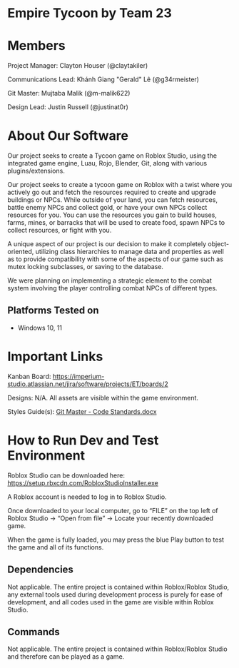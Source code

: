 # Empire Tycoon by Team 23

# Members

Project Manager: Clayton Houser (@claytakiler)

Communications Lead: Khánh Giang "Gerald" Lê (@g34rmeister)

Git Master: Mujtaba Malik (@m-malik622)  

Design Lead: Justin Russell (@justinat0r)
 
  

# About Our Software

Our project seeks to create a Tycoon game on Roblox Studio, using the integrated game engine, Luau, Rojo, Blender, Git, along with various plugins/extensions.
  
Our project seeks to create a tycoon game on Roblox with a twist where you actively go out and fetch the resources required to create and upgrade buildings or NPCs. While outside of your land, you can fetch resources, battle enemy NPCs and collect gold, or have your own NPCs collect resources for you. You can use the resources you gain to build houses, farms, mines, or barracks that will be used to create food, spawn NPCs to collect resources, or fight with you. 

A unique aspect of our project is our decision to make it completely object-oriented, utilizing class hierarchies to manage data and properties as well as to provide compatibility with some of the aspects of our game such as mutex locking subclasses, or saving to the database.  

We were planning on implementing a strategic element to the combat system involving the player controlling combat NPCs of different types. 
  

## Platforms Tested on

- Windows 10, 11

# Important Links

Kanban Board: https://imperium-studio.atlassian.net/jira/software/projects/ET/boards/2

Designs: N/A. All assets are visible within the game environment.

Styles Guide(s): [Git Master - Code Standards.docx](https://lsumail2-my.sharepoint.com/:w:/g/personal/mmalik6_lsu_edu/EUMijlPYAqdOkc-cw1Mh9JABUcvvev5q8aLA4W6ZPSz1sA?e=QGtSjl) 

  

# How to Run Dev and Test Environment


Roblox Studio can be downloaded here: https://setup.rbxcdn.com/RobloxStudioInstaller.exe

A Roblox account is needed to log in to Roblox Studio.  

Once downloaded to your local computer, go to “FILE” on the top left of Roblox Studio -> “Open from file” -> Locate your recently downloaded game.  

When the game is fully loaded, you may press the blue Play button to test the game and all of its functions.

## Dependencies

Not applicable. The entire project is contained within Roblox/Roblox Studio, any external tools used during development process is purely for ease of development, and all codes used in the game are visible within Roblox Studio.

## Commands

Not applicable. The entire project is contained within Roblox/Roblox Studio and therefore can be played as a game.


